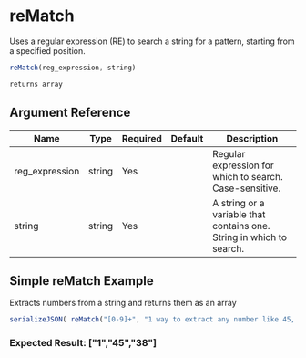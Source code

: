 # reMatch

Uses a regular expression (RE) to search a string for a pattern, starting from a specified position.

```javascript
reMatch(reg_expression, string)
```

```javascript
returns array
```

## Argument Reference

| Name | Type | Required | Default | Description |
| --- | --- | --- | --- | --- |
| reg_expression | string | Yes |  | Regular expression for which to search. Case-sensitive. |
| string | string | Yes |  | A string or a variable that contains one. String in which to search. |

## Simple reMatch Example

Extracts numbers from a string and returns them as an array

```javascript
serializeJSON( reMatch("[0-9]+", "1 way to extract any number like 45, 38") )
```

### Expected Result: ["1","45","38"]
